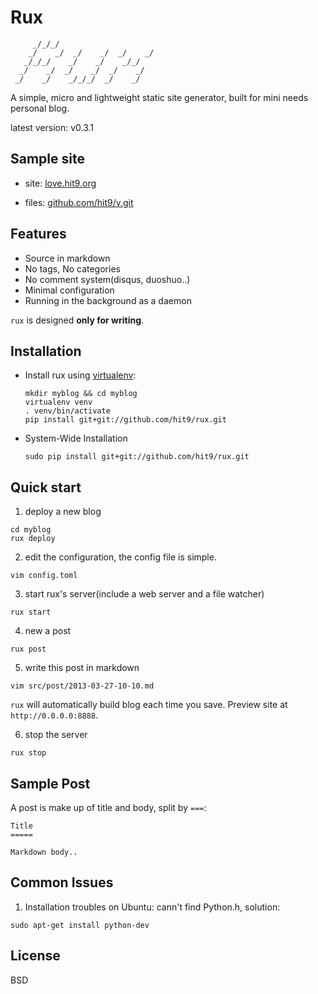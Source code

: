 Rux
===

```
     _/_/_/
    _/    _/  _/    _/  _/    _/
   _/_/_/    _/    _/    _/_/
  _/    _/  _/    _/  _/    _/
 _/    _/    _/_/_/  _/    _/
```


A simple, micro and lightweight static site generator, built for mini needs personal blog.

latest version: v0.3.1

Sample site
-----------

- site: [love.hit9.org](http://love.hit9.org)

- files: [github.com/hit9/v.git](https://github.com/hit9/v.git)

Features
--------

- Source in markdown 
- No tags, No categories
- No comment system(disqus, duoshuo..)
- Minimal configuration
- Running in the background as a daemon

`rux` is designed **only for writing**.

Installation
------------

- Install rux using [virtualenv](http://www.virtualenv.org/):

  ```
  mkdir myblog && cd myblog
  virtualenv venv
  . venv/bin/activate
  pip install git+git://github.com/hit9/rux.git
  ```

- System-Wide Installation

  ```
  sudo pip install git+git://github.com/hit9/rux.git
  ```

Quick start
-----------

1. deploy a new blog

  ```
  cd myblog
  rux deploy
  ```

2. edit the configuration, the config file is simple.

  ```
  vim config.toml
  ```

3. start rux's server(include a web server and a file watcher)

  ```
  rux start
  ```

4. new a post

  ```
  rux post
  ```

5. write this post in markdown

  ```
  vim src/post/2013-03-27-10-10.md
  ```

  `rux` will automatically build blog each time you save. Preview site at `http://0.0.0.0:8888`.

6. stop the server

  ```
  rux stop
  ```

Sample Post
-----------

A post is make up of title and body, split by `===`:

```
Title
=====

Markdown body..
```

Common Issues
--------------

1. Installation troubles on Ubuntu: cann't find Python.h, solution:

  ```
  sudo apt-get install python-dev
  ```

License
-------

BSD

